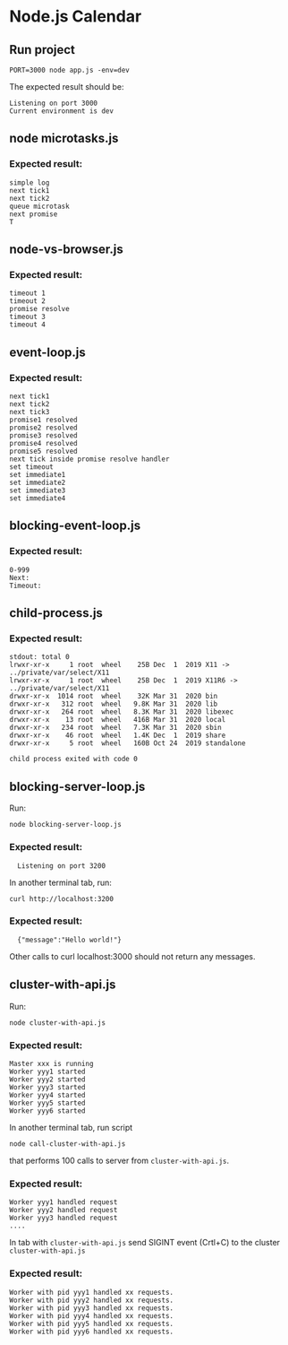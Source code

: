 # Node.js Calendar

## Run project

```
PORT=3000 node app.js -env=dev
```

The expected result should be:

```
Listening on port 3000
Current environment is dev
```


## node microtasks.js

### ​Expected result:

```
simple log
next tick1
next tick2
queue microtask
next promise
T
```


## node-vs-browser.js

### Expected result:

```
timeout 1
timeout 2
promise resolve
timeout 3
timeout 4
```


## event-loop.js

### Expected result:
```
next tick1
next tick2
next tick3
promise1 resolved
promise2 resolved
promise3 resolved
promise4 resolved
promise5 resolved
next tick inside promise resolve handler
set timeout
set immediate1
set immediate2
set immediate3
set immediate4
```


## blocking-event-loop.js

### Expected result:

```
0-999
Next:
Timeout:
```

## child-process.js

### Expected result:

```
stdout: total 0
lrwxr-xr-x     1 root  wheel    25B Dec  1  2019 X11 -> ../private/var/select/X11
lrwxr-xr-x     1 root  wheel    25B Dec  1  2019 X11R6 -> ../private/var/select/X11
drwxr-xr-x  1014 root  wheel    32K Mar 31  2020 bin
drwxr-xr-x   312 root  wheel   9.8K Mar 31  2020 lib
drwxr-xr-x   264 root  wheel   8.3K Mar 31  2020 libexec
drwxr-xr-x    13 root  wheel   416B Mar 31  2020 local
drwxr-xr-x   234 root  wheel   7.3K Mar 31  2020 sbin
drwxr-xr-x    46 root  wheel   1.4K Dec  1  2019 share
drwxr-xr-x     5 root  wheel   160B Oct 24  2019 standalone

child process exited with code 0
```

## blocking-server-loop.js

Run:
```
node blocking-server-loop.js
```


### Expected result:
```
  Listening on port 3200
```

In another terminal tab, run:
```
curl http://localhost:3200
```

### Expected result:
```
  {"message":"Hello world!"}
```

Other calls to curl localhost:3000 should not return any messages.

## cluster-with-api.js

Run:
```
node cluster-with-api.js
``` 

### Expected result:

```
Master xxx is running
Worker yyy1 started
Worker yyy2 started
Worker yyy3 started
Worker yyy4 started
Worker yyy5 started
Worker yyy6 started
```


In another terminal tab, run script 
```
node call-cluster-with-api.js
``` 
that performs 100 calls to server from ```cluster-with-api.js```. 

### Expected result:

```
Worker yyy1 handled request
Worker yyy2 handled request
Worker yyy3 handled request
....
```

In tab with ```cluster-with-api.js``` send SIGINT event (Crtl+C) to the cluster ```cluster-with-api.js```

### Expected result:

```
Worker with pid yyy1 handled xx requests.
Worker with pid yyy2 handled xx requests.
Worker with pid yyy3 handled xx requests.
Worker with pid yyy4 handled xx requests.
Worker with pid yyy5 handled xx requests.
Worker with pid yyy6 handled xx requests.
```
